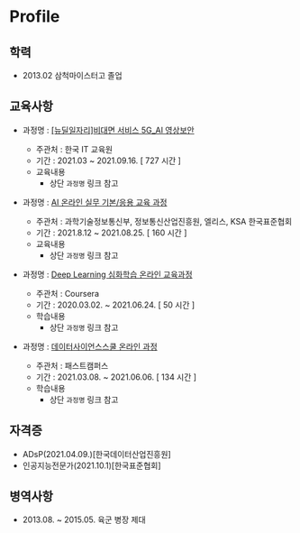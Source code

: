 # Profile

## 학력

- 2013.02 삼척마이스터고 졸업

## 교육사항
- 과정명 : [[뉴딜일자리]비대면 서비스 5G_AI 영상보안](https://github.com/jeonghwan94/Education/tree/Data-Scientist/%EA%B5%AD%EB%B9%84%EA%B5%90%EC%9C%A1#readme)
  - 주관처 : 한국 IT 교육원
  - 기간 : 2021.03 ~ 2021.09.16. [ 727 시간 ]
  - 교육내용
    - 상단 `과정명` 링크 참고
  
- 과정명 : [AI 온라인 실무 기본/응용 교육 과정](https://github.com/jeonghwan94/Education/blob/Data-Scientist/%EC%97%98%EB%A6%AC%EC%8A%A4/README.md)
  - 주관처 : 과학기술정보통신부, 정보통신산업진흥원, 엘리스, KSA 한국표준협회
  - 기간 : 2021.8.12 ~ 2021.08.25. [ 160 시간 ]
  - 교육내용
    - 상단 `과정명` 링크 참고

- 과정명 : [Deep Learning 심화학습 온라인 교육과정](https://github.com/jeonghwan94/Education/blob/Data-Scientist/Coursera/README.md)
  - 주관처 : Coursera
  - 기간 : 2020.03.02. ~ 2021.06.24. [ 50 시간 ]
  - 학습내용
    - 상단 `과정명` 링크 참고

- 과정명 : [데이터사이언스스쿨 온라인 과정](https://github.com/jeonghwan94/Education/tree/Data-Scientist/%ED%8C%A8%EC%8A%A4%ED%8A%B8%EC%BA%A0%ED%8D%BC%EC%8A%A4#readme)
  - 주관처 : 패스트캠퍼스
  - 기간 : 2021.03.08. ~ 2021.06.06. [ 134 시간 ]
  - 학습내용
    - 상단 `과정명` 링크 참고

## 자격증
- ADsP(2021.04.09.)[한국데이터산업진흥원]
- 인공지능전문가(2021.10.1)[한국표준협회]

## 병역사항
- 2013.08. ~ 2015.05. 육군 병장 제대
